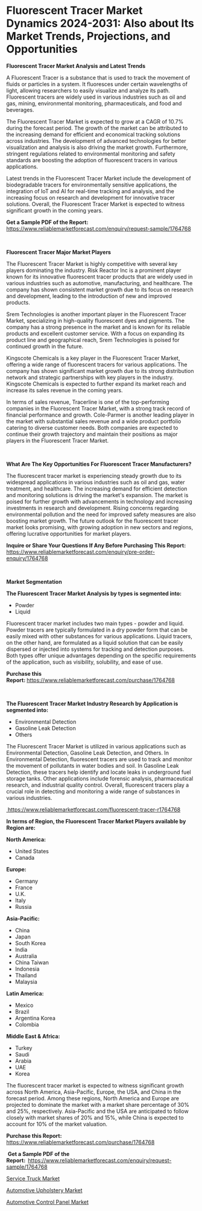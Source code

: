 <p><h1>Fluorescent Tracer Market Dynamics 2024-2031: Also about Its Market Trends, Projections, and Opportunities</h1></p><p><strong>Fluorescent Tracer Market Analysis and Latest Trends</strong></p>
<p><p>A Fluorescent Tracer is a substance that is used to track the movement of fluids or particles in a system. It fluoresces under certain wavelengths of light, allowing researchers to easily visualize and analyze its path. Fluorescent tracers are widely used in various industries such as oil and gas, mining, environmental monitoring, pharmaceuticals, and food and beverages.</p><p>The Fluorescent Tracer Market is expected to grow at a CAGR of 10.7% during the forecast period. The growth of the market can be attributed to the increasing demand for efficient and economical tracking solutions across industries. The development of advanced technologies for better visualization and analysis is also driving the market growth. Furthermore, stringent regulations related to environmental monitoring and safety standards are boosting the adoption of fluorescent tracers in various applications.</p><p>Latest trends in the Fluorescent Tracer Market include the development of biodegradable tracers for environmentally sensitive applications, the integration of IoT and AI for real-time tracking and analysis, and the increasing focus on research and development for innovative tracer solutions. Overall, the Fluorescent Tracer Market is expected to witness significant growth in the coming years.</p></p>
<p><strong>Get a Sample PDF of the Report:&nbsp;</strong> <a href="https://www.reliablemarketforecast.com/enquiry/request-sample/1764768">https://www.reliablemarketforecast.com/enquiry/request-sample/1764768</a></p>
<p>&nbsp;</p>
<p><strong>Fluorescent Tracer Major Market Players</strong></p>
<p><p>The Fluorescent Tracer Market is highly competitive with several key players dominating the industry. Risk Reactor Inc is a prominent player known for its innovative fluorescent tracer products that are widely used in various industries such as automotive, manufacturing, and healthcare. The company has shown consistent market growth due to its focus on research and development, leading to the introduction of new and improved products.</p><p>Srem Technologies is another important player in the Fluorescent Tracer Market, specializing in high-quality fluorescent dyes and pigments. The company has a strong presence in the market and is known for its reliable products and excellent customer service. With a focus on expanding its product line and geographical reach, Srem Technologies is poised for continued growth in the future.</p><p>Kingscote Chemicals is a key player in the Fluorescent Tracer Market, offering a wide range of fluorescent tracers for various applications. The company has shown significant market growth due to its strong distribution network and strategic partnerships with key players in the industry. Kingscote Chemicals is expected to further expand its market reach and increase its sales revenue in the coming years.</p><p>In terms of sales revenue, Tracerline is one of the top-performing companies in the Fluorescent Tracer Market, with a strong track record of financial performance and growth. Cole-Parmer is another leading player in the market with substantial sales revenue and a wide product portfolio catering to diverse customer needs. Both companies are expected to continue their growth trajectory and maintain their positions as major players in the Fluorescent Tracer Market.</p></p>
<p>&nbsp;</p>
<p><strong>What Are The Key Opportunities For Fluorescent Tracer Manufacturers?</strong></p>
<p><p>The fluorescent tracer market is experiencing steady growth due to its widespread applications in various industries such as oil and gas, water treatment, and healthcare. The increasing demand for efficient detection and monitoring solutions is driving the market's expansion. The market is poised for further growth with advancements in technology and increasing investments in research and development. Rising concerns regarding environmental pollution and the need for improved safety measures are also boosting market growth. The future outlook for the fluorescent tracer market looks promising, with growing adoption in new sectors and regions, offering lucrative opportunities for market players.</p></p>
<p><strong>Inquire or Share Your Questions If Any Before Purchasing This Report:</strong> <a href="https://www.reliablemarketforecast.com/enquiry/pre-order-enquiry/1764768">https://www.reliablemarketforecast.com/enquiry/pre-order-enquiry/1764768</a></p>
<p>&nbsp;</p>
<p><strong>Market Segmentation</strong></p>
<p><strong>The Fluorescent Tracer Market Analysis by types is segmented into:</strong></p>
<p><ul><li>Powder</li><li>Liquid</li></ul></p>
<p><p>Fluorescent tracer market includes two main types - powder and liquid. Powder tracers are typically formulated in a dry powder form that can be easily mixed with other substances for various applications. Liquid tracers, on the other hand, are formulated as a liquid solution that can be easily dispersed or injected into systems for tracking and detection purposes. Both types offer unique advantages depending on the specific requirements of the application, such as visibility, solubility, and ease of use.</p></p>
<p><strong>Purchase this Report:&nbsp;</strong><a href="https://www.reliablemarketforecast.com/purchase/1764768">https://www.reliablemarketforecast.com/purchase/1764768</a></p>
<p>&nbsp;</p>
<p><strong>The Fluorescent Tracer Market Industry Research by Application is segmented into:</strong></p>
<p><ul><li>Environmental Detection</li><li>Gasoline Leak Detection</li><li>Others</li></ul></p>
<p><p>The Fluorescent Tracer Market is utilized in various applications such as Environmental Detection, Gasoline Leak Detection, and Others. In Environmental Detection, fluorescent tracers are used to track and monitor the movement of pollutants in water bodies and soil. In Gasoline Leak Detection, these tracers help identify and locate leaks in underground fuel storage tanks. Other applications include forensic analysis, pharmaceutical research, and industrial quality control. Overall, fluorescent tracers play a crucial role in detecting and monitoring a wide range of substances in various industries.</p></p>
<p><a href="https://www.reliablemarketforecast.com/fluorescent-tracer-r1764768">&nbsp;https://www.reliablemarketforecast.com/fluorescent-tracer-r1764768</a></p>
<p><strong>In terms of Region, the Fluorescent Tracer Market Players available by Region are:</strong></p>
<p>
    <p> <strong> North America: </strong>
        <ul>
            <li>United States</li>
            <li>Canada</li>
        </ul>
        </p> 
    <p> <strong> Europe: </strong>
        <ul>
            <li>Germany</li>
            <li>France</li>
            <li>U.K.</li>
            <li>Italy</li>
            <li>Russia</li>
        </ul>
        </p> 
    <p> <strong> Asia-Pacific: </strong>
        <ul>
            <li>China</li>
            <li>Japan</li>
            <li>South Korea</li>
            <li>India</li>
            <li>Australia</li>
            <li>China Taiwan</li>
            <li>Indonesia</li>
            <li>Thailand</li>
            <li>Malaysia</li>
        </ul>
        </p> 
    <p> <strong> Latin America: </strong>
        <ul>
            <li>Mexico</li>
            <li>Brazil</li>
            <li>Argentina Korea</li>
            <li>Colombia</li>
        </ul>
        </p> 
    <p> <strong> Middle East & Africa: </strong>
        <ul>
            <li>Turkey</li>
            <li>Saudi</li>
            <li>Arabia</li>
            <li>UAE</li>
            <li>Korea</li>
        </ul>
    </p>
    </p>
<p><p>The fluorescent tracer market is expected to witness significant growth across North America, Asia-Pacific, Europe, the USA, and China in the forecast period. Among these regions, North America and Europe are projected to dominate the market with a market share percentage of 30% and 25%, respectively. Asia-Pacific and the USA are anticipated to follow closely with market shares of 20% and 15%, while China is expected to account for 10% of the market valuation.</p></p>
<p><strong>Purchase this Report: </strong><a href="https://www.reliablemarketforecast.com/purchase/1764768">https://www.reliablemarketforecast.com/purchase/1764768</a></p>
<p>&nbsp;<strong>Get a Sample PDF of the Report:&nbsp;&nbsp;</strong><a href="https://www.reliablemarketforecast.com/enquiry/request-sample/1764768">https://www.reliablemarketforecast.com/enquiry/request-sample/1764768</a></p>
<p><strong></strong></p>
<p><p><a href="https://medium.com/@alyciaebert/insights-into-the-service-truck-industry-market-financial-status-market-size-and-revenue-6a73b01f79c1">Service Truck Market</a></p><p><a href="https://medium.com/@holtman5974/deep-dive-into-the-automotive-upholstery-market-itstrends-market-segmentation-and-competitive-89e231b76585">Automotive Upholstery Market</a></p><p><a href="https://medium.com/@sofyanbudiaman1_67863/global-automotive-control-panel-market-focus-on-application-end-use-industry-type-equipment-14cfe2ffd184">Automotive Control Panel Market</a></p></p>